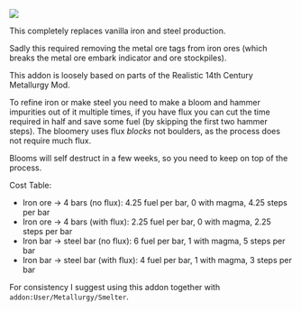 
![](/wshop?path=addons:dir:User/Metallurgy/Bloomery/building_user_metallurgy_bloomery.txt&id=BLOOMERY)

This completely replaces vanilla iron and steel production.

Sadly this required removing the metal ore tags from iron ores (which breaks the metal ore embark 
indicator and ore stockpiles).

This addon is loosely based on parts of the Realistic 14th Century Metallurgy Mod.

To refine iron or make steel you need to make a bloom and hammer impurities out of it multiple times, 
if you have flux you can cut the time required in half and save some fuel (by skipping the first two 
hammer steps). The bloomery uses flux *blocks* not boulders, as the process does not require much flux.

Blooms will self destruct in a few weeks, so you need to keep on top of the process.

Cost Table:

* Iron ore -> 4 bars (no flux): 4.25 fuel per bar, 0 with magma, 4.25 steps per bar
* Iron ore -> 4 bars (with flux): 2.25 fuel per bar, 0 with magma, 2.25 steps per bar
* Iron bar -> steel bar (no flux): 6 fuel per bar, 1 with magma, 5 steps per bar
* Iron bar -> steel bar (with flux): 4 fuel per bar, 1 with magma, 3 steps per bar

For consistency I suggest using this addon together with `addon:User/Metallurgy/Smelter`.
